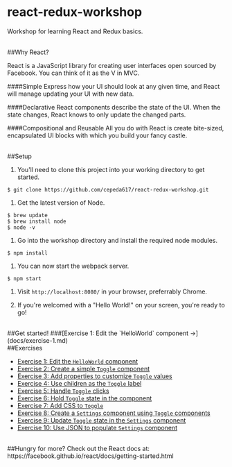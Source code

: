 # react-redux-workshop
Workshop for learning React and Redux basics.

<br>
##Why React?

React is a JavaScript library for creating user interfaces open sourced by Facebook. You can think of it as the V in MVC.

####Simple
Express how your UI should look at any given time, and React will manage updating your UI with new data.

####Declarative
React components describe the state of the UI. When the state changes, React knows to only update the changed parts.

####Compositional and Reusable
All you do with React is create bite-sized, encapsulated UI blocks with which you build your fancy castle.

<br>
##Setup

1. You'll need to clone this project into your working directory to get started.
  ```
  $ git clone https://github.com/cepeda617/react-redux-workshop.git
  ```

1. Get the latest version of Node.
  ```
  $ brew update
  $ brew install node
  $ node -v
  ```

1. Go into the workshop directory and install the required node modules.
  ```
  $ npm install
  ```

1. You can now start the webpack server.
  ```
  $ npm start
  ```

1. Visit `http://localhost:8080/` in your browser, preferrably Chrome.

1. If you're welcomed with a "Hello World!" on your screen, you're ready to go!

<br>
##Get started!
###[Exercise 1: Edit the `HelloWorld` component &rarr;](docs/exercise-1.md)

<br>
##Exercises

* [Exercise 1: Edit the `HelloWorld` component](docs/exercise-1.md)
* [Exercise 2: Create a simple `Toggle` component](docs/exercise-2.md)
* [Exercise 3: Add properties to customize `Toggle` values](docs/exercise-3.md)
* [Exercise 4: Use children as the `Toggle` label](docs/exercise-4.md)
* [Exercise 5: Handle `Toggle` clicks](docs/exercise-5.md)
* [Exercise 6: Hold `Toggle` state in the component](docs/exercise-6.md)
* [Exercise 7: Add CSS to `Toggle`](docs/exercise-7.md)
* [Exercise 8: Create a `Settings` component using `Toggle` components](docs/exercise-8.md)
* [Exercise 9: Update `Toggle` state in the `Settings` component](docs/exercise-9.md)
* [Exercise 10: Use JSON to populate `Settings` component](docs/exercise-10.md)

<br>
##Hungry for more?
Check out the React docs at:
https://facebook.github.io/react/docs/getting-started.html
